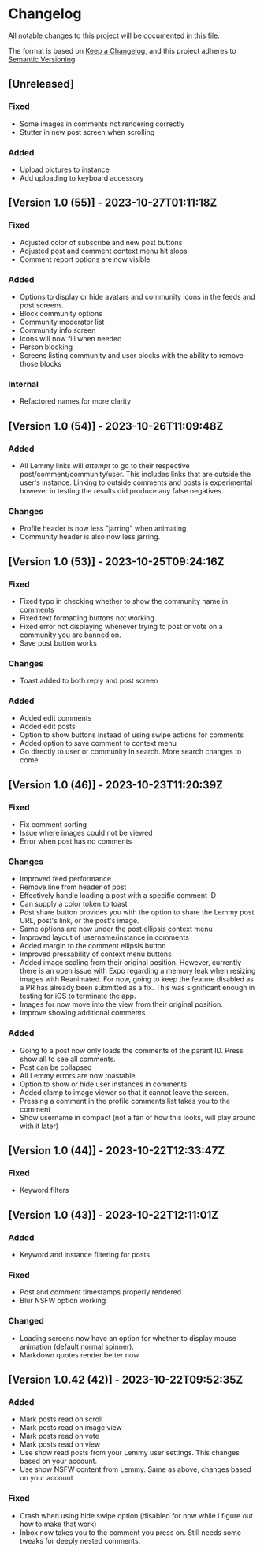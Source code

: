 # Changelog

All notable changes to this project will be documented in this file.

The format is based on [Keep a Changelog](https://keepachangelog.com/en/1.0.0/),
and this project adheres to [Semantic Versioning](https://semver.org/spec/v2.0.0.html).

## [Unreleased]

### Fixed

- Some images in comments not rendering correctly
- Stutter in new post screen when scrolling

### Added

- Upload pictures to instance
- Add uploading to keyboard accessory

## [Version 1.0 (55)] - 2023-10-27T01:11:18Z

### Fixed

- Adjusted color of subscribe and new post buttons
- Adjusted post and comment context menu hit slops
- Comment report options are now visible

### Added

- Options to display or hide avatars and community icons in the feeds and post screens.
- Block community options
- Community moderator list
- Community info screen
- Icons will now fill when needed
- Person blocking
- Screens listing community and user blocks with the ability to remove those blocks

### Internal

- Refactored names for more clarity

## [Version 1.0 (54)] - 2023-10-26T11:09:48Z

### Added

- All Lemmy links will *attempt* to go to their respective post/comment/community/user. This includes links that are
outside the user's instance. Linking to outside comments and posts is experimental however in testing the results did
produce any false negatives.

### Changes

- Profile header is now less "jarring" when animating
- Community header is also now less jarring.

## [Version 1.0 (53)] - 2023-10-25T09:24:16Z

### Fixed

- Fixed typo in checking whether to show the community name in comments
- Fixed text formatting buttons not working.
- Fixed error not displaying whenever trying to post or vote on a community you are banned on.
- Save post button works

### Changes

- Toast added to both reply and post screen

### Added

- Added edit comments
- Added edit posts
- Option to show buttons instead of using swipe actions for comments
- Added option to save comment to context menu
- Go directly to user or community in search. More search changes to come.

## [Version 1.0 (46)] - 2023-10-23T11:20:39Z

### Fixed

- Fix comment sorting
- Issue where images could not be viewed
- Error when post has no comments

### Changes

- Improved feed performance
- Remove line from header of post
- Effectively handle loading a post with a specific comment ID
- Can supply a color token to toast
- Post share button provides you with the option to share the Lemmy post URL, post's link, or the post's image.
- Same options are now under the post ellipsis context menu
- Improved layout of username/instance in comments
- Added margin to the comment ellipsis button
- Improved pressability of context menu buttons
- Added image scaling from their original position. However, currently there is an open issue with Expo regarding 
a memory leak when resizing images with Reanimated. For now, going to keep the feature disabled as a PR has already been
submitted as a fix. This was significant enough in testing for iOS to terminate the app.
- Images for now move into the view from their original position.
- Improve showing additional comments

### Added

- Going to a post now only loads the comments of the parent ID. Press show all to see all comments.
- Post can be collapsed
- All Lemmy errors are now toastable
- Option to show or hide user instances in comments
- Added clamp to image viewer so that it cannot leave the screen.
- Pressing a comment in the profile comments list takes you to the comment
- Show username in compact (not a fan of how this looks, will play around with it later)

## [Version 1.0 (44)] - 2023-10-22T12:33:47Z

### Fixed

- Keyword filters

## [Version 1.0 (43)] - 2023-10-22T12:11:01Z

### Added

- Keyword and instance filtering for posts

### Fixed

- Post and comment timestamps properly rendered
- Blur NSFW option working

### Changed

- Loading screens now have an option for whether to display mouse animation (default normal spinner).
- Markdown quotes render better now

## [Version 1.0.42 (42)] - 2023-10-22T09:52:35Z

### Added

- Mark posts read on scroll
- Mark posts read on image view
- Mark posts read on vote
- Mark posts read on view
- Use show read posts from your Lemmy user settings. This changes based on your account.
- Use show NSFW content from Lemmy. Same as above, changes based on your account

### Fixed

- Crash when using hide swipe option (disabled for now while I figure out how to make that work)
- Inbox now takes you to the comment you press on. Still needs some tweaks for deeply nested comments.
